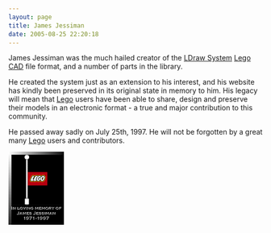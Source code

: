 ```yaml
---
layout: page
title: James Jessiman
date: 2005-08-25 22:20:18
---
```

James Jessiman was the much hailed creator of the <a class="wiki" href="/wiki/ldraw_system.html" title="The primary system for CAD representation of Lego parts">LDraw System</a> <a class="wiki" href="/wiki/lego.html" title="The best known construction toy">Lego</a> <a class="wiki" href="/wiki/cad.html" title="Computer Aided Design">CAD</a> file format, and a number of parts in the library.

He created the system just as an extension to his interest, and his website has kindly been preserved in its original state in memory to him. His legacy will mean that <a class="wiki" href="/wiki/lego.html" title="The best known construction toy">Lego</a> users have been able to share, design and preserve their models in an electronic format - a true and major contribution to this community.

He passed away sadly on July 25th, 1997. He will not be forgotten by a great many <a class="wiki" href="/wiki/lego.html" title="The best known construction toy">Lego</a> users and contributors.

 <a href="http://www.ldraw.org/modules.php?op=modload&amp;name=News&amp;file=article&amp;sid=222" target="_blank"> <img class="img-responsive" src="/galleries/gallery-1-common-images/40-memorial4.png"/> </a>
